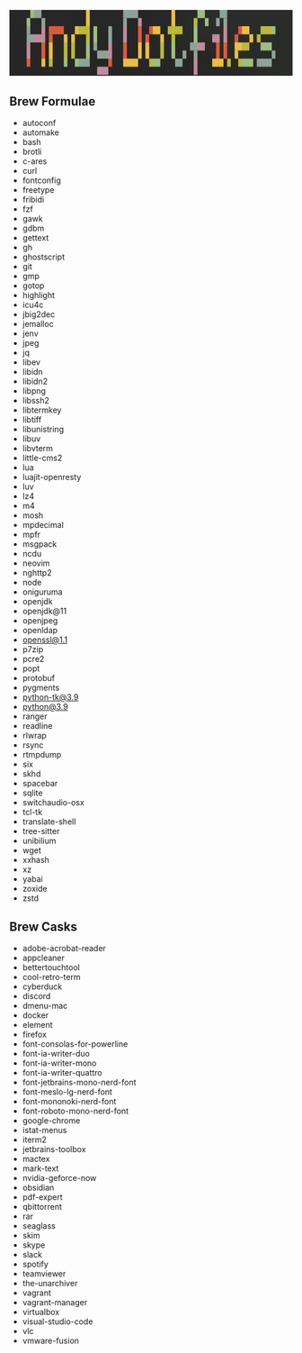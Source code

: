 ![alt text](https://github.com/andynameistaken/dotfiles/blob/master/image_dotfiles.png)

## Brew Formulae

* autoconf
* automake
* bash
* brotli
* c-ares
* curl
* fontconfig
* freetype
* fribidi
* fzf
* gawk
* gdbm
* gettext
* gh
* ghostscript
* git
* gmp
* gotop
* highlight
* icu4c
* jbig2dec
* jemalloc
* jenv
* jpeg
* jq
* libev
* libidn
* libidn2
* libpng
* libssh2
* libtermkey
* libtiff
* libunistring
* libuv
* libvterm
* little-cms2
* lua
* luajit-openresty
* luv
* lz4
* m4
* mosh
* mpdecimal
* mpfr
* msgpack
* ncdu
* neovim
* nghttp2
* node
* oniguruma
* openjdk
* openjdk@11
* openjpeg
* openldap
* openssl@1.1
* p7zip
* pcre2
* popt
* protobuf
* pygments
* python-tk@3.9
* python@3.9
* ranger
* readline
* rlwrap
* rsync
* rtmpdump
* six
* skhd
* spacebar
* sqlite
* switchaudio-osx
* tcl-tk
* translate-shell
* tree-sitter
* unibilium
* wget
* xxhash
* xz
* yabai
* zoxide
* zstd

## Brew Casks

* adobe-acrobat-reader
* appcleaner
* bettertouchtool
* cool-retro-term
* cyberduck
* discord
* dmenu-mac
* docker
* element
* firefox
* font-consolas-for-powerline
* font-ia-writer-duo
* font-ia-writer-mono
* font-ia-writer-quattro
* font-jetbrains-mono-nerd-font
* font-meslo-lg-nerd-font
* font-mononoki-nerd-font
* font-roboto-mono-nerd-font
* google-chrome
* istat-menus
* iterm2
* jetbrains-toolbox
* mactex
* mark-text
* nvidia-geforce-now
* obsidian
* pdf-expert
* qbittorrent
* rar
* seaglass
* skim
* skype
* slack
* spotify
* teamviewer
* the-unarchiver
* vagrant
* vagrant-manager
* virtualbox
* visual-studio-code
* vlc
* vmware-fusion
